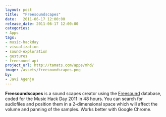 ```yaml
---
layout: post
title:  "Freesoundscapes"
date:   2011-06-17 12:00:00
release_date: 2011-06-17 12:00:00
categories: 
- Apps
tags:
- music-hackday 
- visualization 
- sound-exploration
- gestures
- freesound-api 
project_url: http://tamats.com/apps/mhd/
image: /assets/freesoundscapes.png
by: 
- Javi Agenjo
---
```


**Freesoundscapes** is a sound scapes creator using the [Freesound](http://www.freesound.org) database, coded for the Music Hack Day 2011 in 48 hours. You can search for audiofiles and position them in a 2-dimensional space which will affect the volume and panning of the samples. Works better with Google Chrome.

